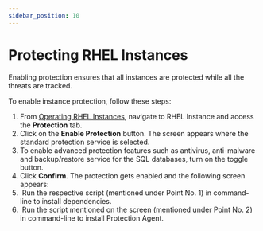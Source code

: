 ```yaml
---
sidebar_position: 10
---
```

# Protecting RHEL Instances

Enabling protection ensures that all instances are protected while all the threats are tracked.

To enable instance protection, follow these steps:

1. From [Operating RHEL Instances](AboutRHELInstances.md), navigate to RHEL Instance and access the **Protection** tab.
2. Click on the **Enable Protection** button. The screen appears where the standard protection service is selected.
3. To enable advanced protection features such as antivirus, anti-malware and backup/restore service for the SQL databases, turn on the toggle button. 
4. Click **Confirm**. The protection gets enabled and the following screen appears:
5.  Run the respective script (mentioned under Point No. 1) in command-line to install dependencies.
6.  Run the script mentioned on the screen (mentioned under Point No. 2) in command-line to install Protection Agent.


